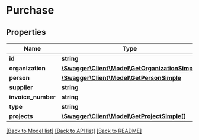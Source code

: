 # Purchase

## Properties
Name | Type | Description | Notes
------------ | ------------- | ------------- | -------------
**id** | **string** |  | [optional] 
**organization** | [**\Swagger\Client\Model\GetOrganizationSimple**](GetOrganizationSimple.md) |  | [optional] 
**person** | [**\Swagger\Client\Model\GetPersonSimple**](GetPersonSimple.md) |  | [optional] 
**supplier** | **string** |  | [optional] 
**invoice_number** | **string** |  | [optional] 
**type** | **string** |  | [optional] 
**projects** | [**\Swagger\Client\Model\GetProjectSimple[]**](GetProjectSimple.md) |  | [optional] 

[[Back to Model list]](../README.md#documentation-for-models) [[Back to API list]](../README.md#documentation-for-api-endpoints) [[Back to README]](../README.md)


